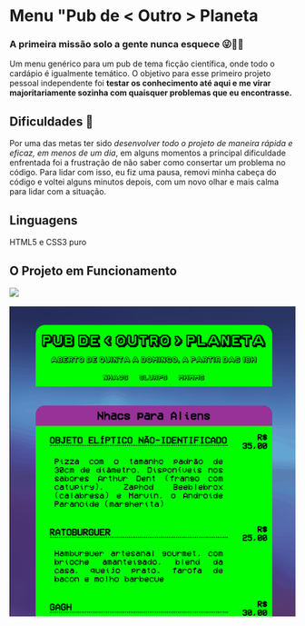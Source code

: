 # Menu "Pub de < Outro > Planeta

### A primeira missão solo a gente nunca esquece 😜🐱‍🚀

Um menu genérico para um pub de tema ficção científica, onde todo o cardápio é igualmente temático. O objetivo para esse primeiro projeto pessoal independente foi **testar os conhecimento até aqui e me virar majoritariamente sozinha com quaisquer problemas que eu encontrasse.**

## Dificuldades 🤯

Por uma das metas ter sido *desenvolver todo o projeto de maneira rápida e eficaz, em menos de um dia*, em alguns momentos a principal dificuldade enfrentada foi a frustração de não saber como consertar um problema no código. Para lidar com isso, eu fiz uma pausa, removi minha cabeça do código e voltei alguns minutos depois, com um novo olhar e mais calma para lidar com a situação.

## Linguagens

HTML5 e CSS3 puro

## O Projeto em Funcionamento

![](./menu-desktop.gif)

![](./menu-responsivo.gif)
